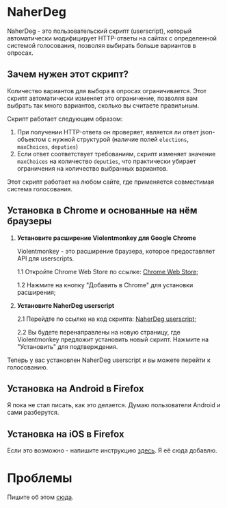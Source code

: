 # NaherDeg 

NaherDeg - это пользовательский скрипт (userscript), который автоматически модифицирует HTTP-ответы на сайтах с определенной системой голосования, позволяя выбирать больше вариантов в опросах.

## Зачем нужен этот скрипт?

Количество вариантов для выбора в опросах ограничивается. Этот скрипт автоматически изменяет это ограничение, позволяя вам выбрать так много вариантов, сколько вы считаете правильным.

Скрипт работает следующим образом:

1. При получении HTTP-ответа он проверяет, является ли ответ json-объектом с нужной структурой (наличие полей `elections`, `maxChoices`, `deputies`)
2. Если ответ соответствует требованиям, скрипт изменяет значение `maxChoices` на количество `deputies`, что практически убирает ограничения на количество выбранных вариантов.

Этот скрипт работает на любом сайте, где применяется совместимая система голосования.

## Установка в Chrome и основанные на нём браузеры

1. **Установите расширение Violentmonkey для Google Chrome**

    Violentmonkey - это расширение браузера, которое предоставляет API для userscripts.

    1.1 Откройте Chrome Web Store по ссылке: [Chrome Web Store](https://chrome.google.com/webstore/detail/violentmonkey/jinjaccalgkegednnccohejagnlnfdag);
    
    1.2 Нажмите на кнопку "Добавить в Chrome" для установки расширения;

2. **Установите NaherDeg userscript**

    2.1 Перейдте по ссылке на код скрипта: [NaherDeg userscript](https://github.com/ereechepeine/naherdeg/raw/main/naherdeg.user.js);
    
    2.2 Вы будете перенаправлены на новую страницу, где Violentmonkey предложит установить новый скрипт. Нажмите на "Установить" для подтверждения.

Теперь у вас установлен NaherDeg userscript и вы можете перейти к голосованию.

## Установка на Android в Firefox

Я пока не стал писать, как это делается. Думаю пользователи Android и сами разберутся.

## Установка на iOS в Firefox

Если это возможно - напишите инструкцию [здесь](https://github.com/ereechepeine/naherdeg/issues). Я её сюда добавлю.

# Проблемы

Пишите об этом [сюда](https://github.com/ereechepeine/naherdeg/issues).
